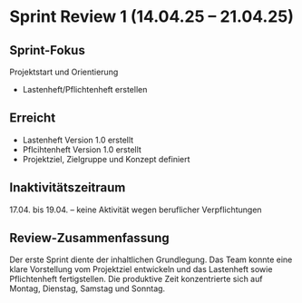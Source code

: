 # Sprint Review 1 (14.04.25 – 21.04.25)

## Sprint-Fokus
Projektstart und Orientierung
- Lastenheft/Pflichtenheft erstellen

## Erreicht
- Lastenheft Version 1.0 erstellt
- Pflcihtenheft Version 1.0 erstellt
- Projektziel, Zielgruppe und Konzept definiert

## Inaktivitätszeitraum
17.04. bis 19.04. – keine Aktivität wegen beruflicher Verpflichtungen

## Review-Zusammenfassung
Der erste Sprint diente der inhaltlichen Grundlegung. 
Das Team konnte eine klare Vorstellung vom Projektziel entwickeln und das Lastenheft sowie Pflichtenheft fertigstellen. 
Die produktive Zeit konzentrierte sich auf Montag, Dienstag, Samstag und Sonntag.
